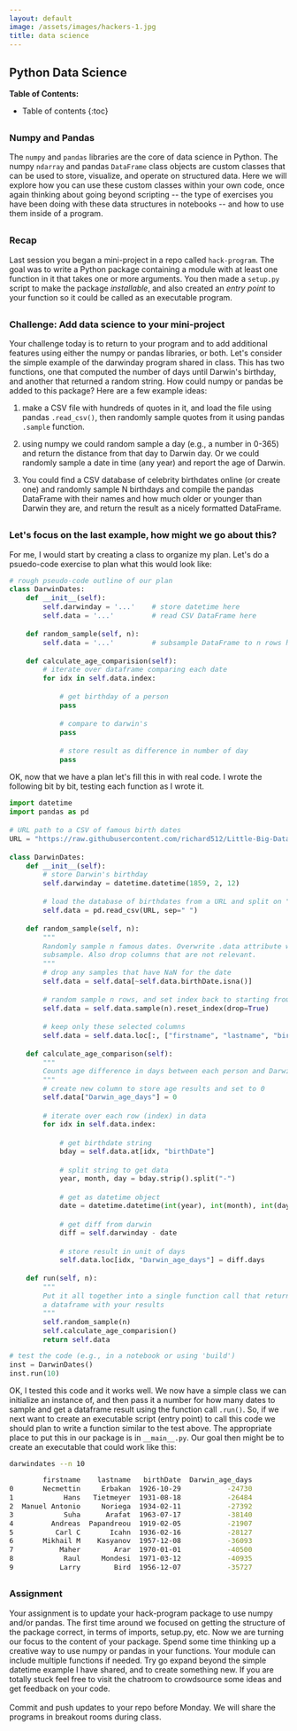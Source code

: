 ```yaml
---
layout: default
image: /assets/images/hackers-1.jpg
title: data science
---
```



<style>
h2 {
    margin-top: 30px;
}
h3 {
    margin-top: 30px;
}
pre {
    line-height: 1.25em;
}
pre code {
    font-size: 0.9em;
}
</style>


## Python Data Science

**Table of Contents:**
* Table of contents
{:toc}


### Numpy and Pandas
The `numpy` and `pandas` libraries are the core of data science in Python.
The numpy `ndarray` and pandas `DataFrame` class objects are custom classes
that can be used to store, visualize, and operate on structured data. 
Here we will explore how you can use these custom classes within your own
code, once again thinking about going beyond scripting -- the type of 
exercises you have been doing with these data structures in notebooks -- 
and how to use them inside of a program.


### Recap
Last session you began a mini-project in a repo called `hack-program`. The
goal was to write a Python package containing a module with at least
one function in it that takes one or more arguments. You then made a 
`setup.py` script to make the package <i>installable</i>, and also created
an <i>entry point</i> to your function so it could be called as an 
executable program. 


### Challenge: Add data science to your mini-project
Your challenge today is to return to your program and to add additional 
features using either the numpy or pandas libraries, or both. Let's consider
the simple example of the darwinday program shared in class. This has two 
functions, one that computed the number of days until Darwin's birthday, and
another that returned a random string. How could numpy or pandas be added
to this package? Here are a few example ideas:

1. make a CSV file with hundreds of quotes in it, and load the file 
using pandas `.read_csv()`, then randomly sample quotes from it using 
pandas `.sample` function.

2. using numpy we could random sample a day (e.g., a number in 0-365) and
return the distance from that day to Darwin day. Or we could randomly sample
a date in time (any year) and report the age of Darwin.

3. You could find a CSV database of celebrity birthdates online 
(or create one) and randomly sample N birthdays and compile the pandas
DataFrame with their names and how much older or younger than Darwin they 
are, and return the result as a nicely formatted DataFrame.


### Let's focus on the last example, how might we go about this?
For me, I would start by creating a class to organize my plan. Let's do a 
psuedo-code exercise to plan what this would look like:


```python
# rough pseudo-code outline of our plan
class DarwinDates:
    def __init__(self):
        self.darwinday = '...'    # store datetime here
        self.data = '...'         # read CSV DataFrame here

    def random_sample(self, n):
        self.data = '...'         # subsample DataFrame to n rows here

    def calculate_age_comparision(self):
        # iterate over dataframe comparing each date
        for idx in self.data.index:

            # get birthday of a person
            pass

            # compare to darwin's 
            pass

            # store result as difference in number of day
            pass
```

OK, now that we have a plan let's fill this in with real code. I wrote the 
following bit by bit, testing each function as I wrote it.

```python
import datetime
import pandas as pd

# URL path to a CSV of famous birth dates
URL = "https://raw.githubusercontent.com/richard512/Little-Big-Data/master/famous-birthdates.csv"

class DarwinDates:
    def __init__(self):
        # store Darwin's birthday 
        self.darwinday = datetime.datetime(1859, 2, 12)

        # load the database of birthdates from a URL and split on " "
        self.data = pd.read_csv(URL, sep=" ")

    def random_sample(self, n):
        """
        Randomly sample n famous dates. Overwrite .data attribute w/ new 
        subsample. Also drop columns that are not relevant.
        """
        # drop any samples that have NaN for the date
        self.data = self.data[~self.data.birthDate.isna()]

        # random sample n rows, and set index back to starting from zero
        self.data = self.data.sample(n).reset_index(drop=True)

        # keep only these selected columns
        self.data = self.data.loc[:, ["firstname", "lastname", "birthDate"]]

    def calculate_age_comparison(self):
        """
        Counts age difference in days between each person and Darwin
        """
        # create new column to store age results and set to 0
        self.data["Darwin_age_days"] = 0

        # iterate over each row (index) in data
        for idx in self.data.index:

            # get birthdate string
            bday = self.data.at[idx, "birthDate"]

            # split string to get data
            year, month, day = bday.strip().split("-")

            # get as datetime object
            date = datetime.datetime(int(year), int(month), int(day))

            # get diff from darwin
            diff = self.darwinday - date

            # store result in unit of days
            self.data.loc[idx, "Darwin_age_days"] = diff.days

    def run(self, n):
        """
        Put it all together into a single function call that returns 
        a dataframe with your results
        """
        self.random_sample(n)
        self.calculate_age_comparision()
        return self.data
```
```python
# test the code (e.g., in a notebook or using 'build')
inst = DarwinDates()
inst.run(10)
```

OK, I tested this code and it works well. We now have a simple class we
can initialize an instance of, and then pass it a number for how many dates
to sample and get a dataframe result using the function call `.run()`. 
So, if we next want to create an executable script (entry point) to call 
this code we should plan to write a function similar to the test above.
The appropriate place to put this in our package is in `__main__.py`. Our
goal then might be to create an executable that could work like this:

```bash
darwindates --n 10
```
```bash
        firstname    lastname   birthDate  Darwin_age_days
0       Necmettin     Erbakan  1926-10-29           -24730
1            Hans   Tietmeyer  1931-08-18           -26484
2  Manuel Antonio     Noriega  1934-02-11           -27392
3            Suha      Arafat  1963-07-17           -38140
4         Andreas  Papandreou  1919-02-05           -21907
5          Carl C       Icahn  1936-02-16           -28127
6       Mikhail M    Kasyanov  1957-12-08           -36093
7           Maher        Arar  1970-01-01           -40500
8            Raul     Mondesi  1971-03-12           -40935
9           Larry        Bird  1956-12-07           -35727
```


### Assignment
<div class="alert alert-success">
    Your assignment is to update your hack-program package to use numpy and/or
    pandas. The first time around we focused on getting the structure of the 
    package correct, in terms of imports, setup.py, etc. Now we are turning 
    our focus to the content of your package. Spend some time thinking up a
    creative way to use numpy or pandas in your functions. Your module can
    include multiple functions if needed. Try go expand beyond the simple
    datetime example I have shared, and to create something new. If you are 
    totally stuck feel free to visit the chatroom to crowdsource some ideas
    and get feedback on your code.
    <br><br>
    Commit and push updates to your repo before Monday. We will share the 
    programs in breakout rooms during class.
</div>